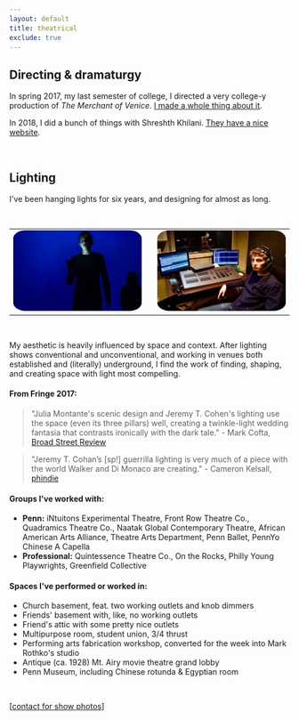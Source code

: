 ```yaml
---
layout: default
title: theatrical
exclude: true
---
```


## Directing & dramaturgy

In spring 2017, my last semester of college, I directed a very college-y
production of _The Merchant of Venice_. [I made a whole thing about it](merchant-overview.pdf).

In 2018, I did a bunch of things with Shreshth Khilani. [They have 
a nice website](https://www.shreshthkhilani.com/).

&nbsp;

## Lighting

I've been hanging lights for six years, and designing for almost as long.

&nbsp;

<table style="width:100%">
  <tr>
    <td><img src="/images/metwo.jpg" alt="me" style="border-radius: 10%;"/></td>
    <td></td> 
    <td><img src="/images/methree.jpg" alt="also me" style="border-radius: 10%;" /></td>
  </tr>
</table>

&nbsp;

My aesthetic is heavily influenced by space and context. After lighting shows conventional and unconventional, and working in venues both established and (literally) underground, I find the work of finding, shaping, and creating space with light most compelling.

#### From Fringe 2017:

> "Julia Montante's scenic design and Jeremy T. Cohen's lighting use the space (even its three pillars) well, creating a twinkle-light wedding fantasia that contrasts ironically with the dark tale." - Mark Cofta, [Broad Street Review](http://www.broadstreetreview.com/theater/philly-fringe-2017-on-the-rocks-the-grooms-a-fag)

> "Jeremy T. Cohan’s [sp!] guerrilla lighting is very much of a piece with the world Walker and Di Monaco are creating." - Cameron Kelsall, [phindie](http://phindie.com/15897-the-grooms-a-fag-the-brides-a-cunt-on-the-rocks-2017-fringe-review/)

#### Groups I've worked with:

* **Penn:** iNtuitons Experimental Theatre, Front Row Theatre Co., Quadramics Theatre Co., Naatak Global Contemporary Theatre, African American Arts Alliance, Theatre Arts Department, Penn Ballet, PennYo Chinese A Capella
* **Professional:** Quintessence Theatre Co., On the Rocks, Philly Young Playwrights, Greenfield Collective

#### Spaces I've performed or worked in:

* Church basement, feat. two working outlets and knob dimmers
* Friends' basement with, like, no working outlets
* Friend's attic with some pretty nice outlets
* Multipurpose room, student union, 3/4 thrust
* Performing arts fabrication workshop, converted for the week into Mark Rothko's studio
* Antique (ca. 1928) Mt. Airy movie theatre grand lobby
* Penn Museum, including Chinese rotunda & Egyptian room

&nbsp;  

[[contact for show photos](contact)]
